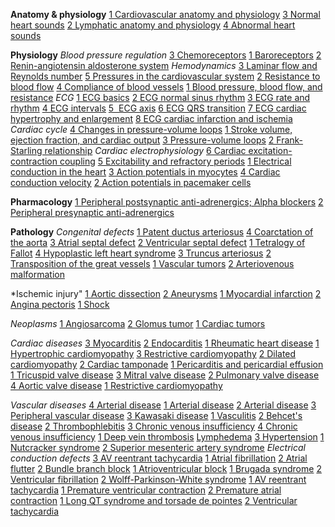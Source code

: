 **Anatomy & physiology**
[1 Cardiovascular anatomy and physiology](https://t.me/ArchiveAnyFileBot?start=8954696956144254)
[3 Normal heart sounds](https://t.me/ArchiveAnyFileBot?start=5268894491712158)
[2 Lymphatic anatomy and physiology](https://t.me/ArchiveAnyFileBot?start=1682421650569339)
[4 Abnormal heart sounds](https://t.me/ArchiveAnyFileBot?start=6383532674412441)

**Physiology**
*Blood pressure regulation*
[3 Chemoreceptors](https://t.me/ArchiveAnyFileBot?start=9001166313890769)
[1 Baroreceptors](https://t.me/ArchiveAnyFileBot?start=3319779535040044)
[2 Renin-angiotensin aldosterone system](https://t.me/ArchiveAnyFileBot?start=6160660376444031)
*Hemodynamics*
[3 Laminar flow and Reynolds number](https://t.me/ArchiveAnyFileBot?start=4420223857828090)
[5 Pressures in the cardiovascular system](https://t.me/ArchiveAnyFileBot?start=2667807307136216)
[2 Resistance to blood flow](https://t.me/ArchiveAnyFileBot?start=2125991519512954)
[4 Compliance of blood vessels](https://t.me/ArchiveAnyFileBot?start=4719409971598350)
[1 Blood pressure, blood flow, and resistance](https://t.me/ArchiveAnyFileBot?start=2602144693152487)
*ECG*
[1 ECG basics](https://t.me/ArchiveAnyFileBot?start=6283114412224817)
[2 ECG normal sinus rhythm](https://t.me/ArchiveAnyFileBot?start=4756283978381536)
[3 ECG rate and rhythm](https://t.me/ArchiveAnyFileBot?start=0984240883994920)
[4 ECG intervals](https://t.me/ArchiveAnyFileBot?start=3899587193500823)
[5  ECG axis](https://t.me/ArchiveAnyFileBot?start=0470542818654875)
[6 ECG QRS transition](https://t.me/ArchiveAnyFileBot?start=5940374497789314)
[7 ECG cardiac hypertrophy and enlargement](https://t.me/ArchiveAnyFileBot?start=1832657274276057)
[8 ECG cardiac infarction and ischemia](https://t.me/ArchiveAnyFileBot?start=4270445813459800)
*Cardiac cycle*
[4 Changes in pressure-volume loops](https://t.me/ArchiveAnyFileBot?start=2459623466978233)
[1 Stroke volume, ejection fraction, and cardiac output](https://t.me/ArchiveAnyFileBot?start=1590931857585574)
[3 Pressure-volume loops](https://t.me/ArchiveAnyFileBot?start=6431700898956511)
[2 Frank-Starling relationship](https://t.me/ArchiveAnyFileBot?start=4836393198276982)
*Cardiac electrophysiology*
[6 Cardiac excitation-contraction coupling](https://t.me/ArchiveAnyFileBot?start=5595287792337475)
[5 Excitability and refractory periods](https://t.me/ArchiveAnyFileBot?start=7259322559414987)
[1 Electrical conduction in the heart](https://t.me/ArchiveAnyFileBot?start=4481795781381162)
[3 Action potentials in myocytes](https://t.me/ArchiveAnyFileBot?start=9827285370453667)
[4 Cardiac conduction velocity](https://t.me/ArchiveAnyFileBot?start=5861264153279246)
[2 Action potentials in pacemaker cells](https://t.me/ArchiveAnyFileBot?start=7477381259262019)

**Pharmacology**
[1 Peripheral postsynaptic anti-adrenergics; Alpha blockers](https://t.me/ArchiveAnyFileBot?start=8217875866056871)
[2 Peripheral presynaptic anti-adrenergics](https://t.me/ArchiveAnyFileBot?start=7010938307801453)

**Pathology**
*Congenital defects*
[1 Patent ductus arteriosus](https://t.me/ArchiveAnyFileBot?start=6274535811003707)
[4 Coarctation of the aorta](https://t.me/ArchiveAnyFileBot?start=4847750844419329)
[3 Atrial septal defect](https://t.me/ArchiveAnyFileBot?start=8567585926842336)
[2 Ventricular septal defect](https://t.me/ArchiveAnyFileBot?start=4770009767136953)
[1 Tetralogy of Fallot](https://t.me/ArchiveAnyFileBot?start=9921087207060173)
[4 Hypoplastic left heart syndrome](https://t.me/ArchiveAnyFileBot?start=3895708407143920)
[3 Truncus arteriosus](https://t.me/ArchiveAnyFileBot?start=8228646465529777)
[2 Transposition of the great vessels](https://t.me/ArchiveAnyFileBot?start=3482963064809424)
[1 Vascular tumors](https://t.me/ArchiveAnyFileBot?start=9201154860563260)
[2 Arteriovenous malformation](https://t.me/ArchiveAnyFileBot?start=5431923747179538)

*Ischemic injury"
[1 Aortic dissection](https://t.me/ArchiveAnyFileBot?start=2471322247604043)
[2 Aneurysms](https://t.me/ArchiveAnyFileBot?start=2844708401497649)
[1 Myocardial infarction](https://t.me/ArchiveAnyFileBot?start=0836530721168081)
[2 Angina pectoris](https://t.me/ArchiveAnyFileBot?start=2246796846289537)
[1 Shock](https://t.me/ArchiveAnyFileBot?start=7669352479682388)

*Neoplasms*
[1 Angiosarcoma](https://t.me/ArchiveAnyFileBot?start=0038802276440359)
[2 Glomus tumor](https://t.me/ArchiveAnyFileBot?start=9070312171422130)
[1 Cardiac tumors](https://t.me/ArchiveAnyFileBot?start=4972550459584376)

*Cardiac diseases*
[3 Myocarditis](https://t.me/ArchiveAnyFileBot?start=0970692675632299)
[2 Endocarditis](https://t.me/ArchiveAnyFileBot?start=9870173839662669)
[1 Rheumatic heart disease](https://t.me/ArchiveAnyFileBot?start=7430539081151601)
[1 Hypertrophic cardiomyopathy](https://t.me/ArchiveAnyFileBot?start=2442333394575836)
[3 Restrictive cardiomyopathy](https://t.me/ArchiveAnyFileBot?start=2385669808091066)
[2 Dilated cardiomyopathy](https://t.me/ArchiveAnyFileBot?start=6611780208948223)
[2 Cardiac tamponade](https://t.me/ArchiveAnyFileBot?start=8048267409887982)
[1 Pericarditis and pericardial effusion](https://t.me/ArchiveAnyFileBot?start=8690702725744462)
[1 Tricuspid valve disease](https://t.me/ArchiveAnyFileBot?start=0334314669472133)
[3 Mitral valve disease](https://t.me/ArchiveAnyFileBot?start=4591209758209509)
[2 Pulmonary valve disease](https://t.me/ArchiveAnyFileBot?start=8724443821079138)
[4 Aortic valve disease](https://t.me/ArchiveAnyFileBot?start=1088047589307942)
[1 Restrictive cardiomyopathy](https://t.me/ArchiveAnyFileBot?start=1536138439361894)

*Vascular diseases*
[4 Arterial disease](https://t.me/ArchiveAnyFileBot?start=4164354595954114)
[1 Arterial disease](https://t.me/ArchiveAnyFileBot?start=1760713673624878)
[2 Arterial disease](https://t.me/ArchiveAnyFileBot?start=6125631151404449)
[3 Peripheral vascular disease](https://t.me/ArchiveAnyFileBot?start=4007951710567324)
[3 Kawasaki disease](https://t.me/ArchiveAnyFileBot?start=5051787188221266)
[1 Vasculitis](https://t.me/ArchiveAnyFileBot?start=8045719275426046)
[2 Behcet's disease](https://t.me/ArchiveAnyFileBot?start=2642732383855932)
[2 Thrombophlebitis](https://t.me/ArchiveAnyFileBot?start=4063018548847457)
[3 Chronic venous insufficiency](https://t.me/ArchiveAnyFileBot?start=9137842595701766)
[4 Chronic venous insufficiency](https://t.me/ArchiveAnyFileBot?start=5682184005276368)
[1 Deep vein thrombosis](https://t.me/ArchiveAnyFileBot?start=9877336153711830)
[Lymphedema](https://t.me/ArchiveAnyFileBot?start=7700432779976942)
[3 Hypertension](https://t.me/ArchiveAnyFileBot?start=9672707494709575)
[1 Nutcracker syndrome](https://t.me/ArchiveAnyFileBot?start=3047942157984101)
[2 Superior mesenteric artery syndrome](https://t.me/ArchiveAnyFileBot?start=1952015359312413)
*Electrical conduction defects*
[3 AV reentrant tachycardia](https://t.me/ArchiveAnyFileBot?start=0848360549480307)
[1 Atrial fibrillation](https://t.me/ArchiveAnyFileBot?start=2671783483635536)
[2 Atrial flutter](https://t.me/ArchiveAnyFileBot?start=3803583617443570)
[2 Bundle branch block](https://t.me/ArchiveAnyFileBot?start=6809988090382408)
[1 Atrioventricular block](https://t.me/ArchiveAnyFileBot?start=6201704788565204)
[1 Brugada syndrome](https://t.me/ArchiveAnyFileBot?start=5605963684977192)
[2 Ventricular fibrillation](https://t.me/ArchiveAnyFileBot?start=6863035957519548)
[2 Wolff-Parkinson-White syndrome](https://t.me/ArchiveAnyFileBot?start=3047119196628173)
[1 AV reentrant tachycardia](https://t.me/ArchiveAnyFileBot?start=2971085597381960)
[1 Premature ventricular contraction](https://t.me/ArchiveAnyFileBot?start=7543120175085758)
[2 Premature atrial contraction](https://t.me/ArchiveAnyFileBot?start=5835286186258373)
[1 Long QT syndrome and torsade de pointes](https://t.me/ArchiveAnyFileBot?start=1410366203823460)
[2 Ventricular tachycardia](https://t.me/ArchiveAnyFileBot?start=6460757572681881)